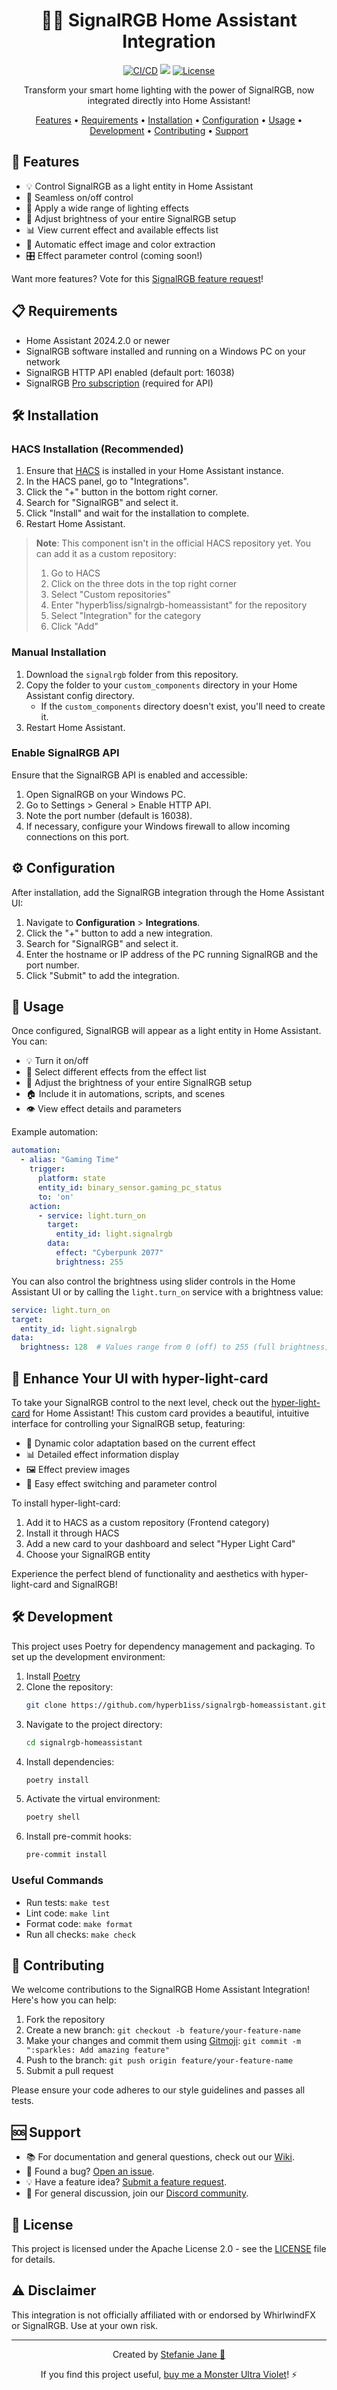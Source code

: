 <div align="center">

# 🌈✨ SignalRGB Home Assistant Integration

[<img src="https://img.shields.io/github/actions/workflow/status/hyperb1iss/signalrgb-homeassistant/ci-cd.yml?style=for-the-badge&logo=github&label=CI%2FCD" alt="CI/CD">](https://github.com/hyperb1iss/signalrgb-homeassistant/actions)
[<img src="https://img.shields.io/badge/HACS-Custom-orange.svg?style=for-the-badge">](https://github.com/custom-components/hacs)
[<img src="https://img.shields.io/github/license/hyperb1iss/signalrgb-homeassistant?style=for-the-badge" alt="License">](https://opensource.org/licenses/Apache-2.0)

Transform your smart home lighting with the power of SignalRGB, now integrated directly into Home Assistant!

[Features](#-features) • [Requirements](#-requirements) • [Installation](#%EF%B8%8F-installation) • [Configuration](#%EF%B8%8F-configuration) • [Usage](#-usage) • [Development](#-development) • [Contributing](#-contributing) • [Support](#-support)

</div>

## 🌟 Features

- 💡 Control SignalRGB as a light entity in Home Assistant
- 🔌 Seamless on/off control
- 🎨 Apply a wide range of lighting effects
- 🔆 Adjust brightness of your entire SignalRGB setup
- 📊 View current effect and available effects list
- 🔄 Automatic effect image and color extraction
- 🎛️ Effect parameter control (coming soon!)

Want more features? Vote for this [SignalRGB feature request](https://forum.signalrgb.com/t/rest-api-features/2635)!

## 📋 Requirements

- Home Assistant 2024.2.0 or newer
- SignalRGB software installed and running on a Windows PC on your network
- SignalRGB HTTP API enabled (default port: 16038)
- SignalRGB [Pro subscription](https://signalrgb.com/pricing/) (required for API)

## 🛠️ Installation

### HACS Installation (Recommended)

1. Ensure that [HACS](https://hacs.xyz/) is installed in your Home Assistant instance.
2. In the HACS panel, go to "Integrations".
3. Click the "+" button in the bottom right corner.
4. Search for "SignalRGB" and select it.
5. Click "Install" and wait for the installation to complete.
6. Restart Home Assistant.

> **Note**: This component isn't in the official HACS repository yet. You can add it as a custom repository:
> 1. Go to HACS
> 2. Click on the three dots in the top right corner
> 3. Select "Custom repositories"
> 4. Enter "hyperb1iss/signalrgb-homeassistant" for the repository
> 5. Select "Integration" for the category
> 6. Click "Add"

### Manual Installation

1. Download the `signalrgb` folder from this repository.
2. Copy the folder to your `custom_components` directory in your Home Assistant config directory.
   - If the `custom_components` directory doesn't exist, you'll need to create it.
3. Restart Home Assistant.

### Enable SignalRGB API

Ensure that the SignalRGB API is enabled and accessible:

1. Open SignalRGB on your Windows PC.
2. Go to Settings > General > Enable HTTP API.
3. Note the port number (default is 16038).
4. If necessary, configure your Windows firewall to allow incoming connections on this port.

## ⚙️ Configuration

After installation, add the SignalRGB integration through the Home Assistant UI:

1. Navigate to **Configuration** > **Integrations**.
2. Click the "+" button to add a new integration.
3. Search for "SignalRGB" and select it.
4. Enter the hostname or IP address of the PC running SignalRGB and the port number.
5. Click "Submit" to add the integration.

## 🚀 Usage

Once configured, SignalRGB will appear as a light entity in Home Assistant. You can:

- 💡 Turn it on/off
- 🎨 Select different effects from the effect list
- 🔆 Adjust the brightness of your entire SignalRGB setup
- 🏠 Include it in automations, scripts, and scenes
- 👁️ View effect details and parameters

Example automation:

```yaml
automation:
  - alias: "Gaming Time"
    trigger:
      platform: state
      entity_id: binary_sensor.gaming_pc_status
      to: 'on'
    action:
      - service: light.turn_on
        target:
          entity_id: light.signalrgb
        data:
          effect: "Cyberpunk 2077"
          brightness: 255
```

You can also control the brightness using slider controls in the Home Assistant UI or by calling the `light.turn_on` service with a brightness value:

```yaml
service: light.turn_on
target:
  entity_id: light.signalrgb
data:
  brightness: 128  # Values range from 0 (off) to 255 (full brightness)
```

## 🎨 Enhance Your UI with hyper-light-card

To take your SignalRGB control to the next level, check out the [hyper-light-card](https://github.com/hyperb1iss/hyper-light-card) for Home Assistant! This custom card provides a beautiful, intuitive interface for controlling your SignalRGB setup, featuring:

- 🌈 Dynamic color adaptation based on the current effect
- 📊 Detailed effect information display
- 🖼️ Effect preview images
- 🔧 Easy effect switching and parameter control

To install hyper-light-card:

1. Add it to HACS as a custom repository (Frontend category)
2. Install it through HACS
3. Add a new card to your dashboard and select "Hyper Light Card"
4. Choose your SignalRGB entity

Experience the perfect blend of functionality and aesthetics with hyper-light-card and SignalRGB!

## 🛠 Development

This project uses Poetry for dependency management and packaging. To set up the development environment:

1. Install [Poetry](https://python-poetry.org/docs/#installation)
2. Clone the repository:
   ```bash
   git clone https://github.com/hyperb1iss/signalrgb-homeassistant.git
   ```
3. Navigate to the project directory:
   ```bash
   cd signalrgb-homeassistant
   ```
4. Install dependencies:
   ```bash
   poetry install
   ```
5. Activate the virtual environment:
   ```bash
   poetry shell
   ```
6. Install pre-commit hooks:
   ```bash
   pre-commit install
   ```

### Useful Commands

- Run tests: `make test`
- Lint code: `make lint`
- Format code: `make format`
- Run all checks: `make check`

## 🤝 Contributing

We welcome contributions to the SignalRGB Home Assistant Integration! Here's how you can help:

1. Fork the repository
2. Create a new branch: `git checkout -b feature/your-feature-name`
3. Make your changes and commit them using [Gitmoji](https://gitmoji.dev/): `git commit -m ":sparkles: Add amazing feature"`
4. Push to the branch: `git push origin feature/your-feature-name`
5. Submit a pull request

Please ensure your code adheres to our style guidelines and passes all tests.

## 🆘 Support

- 📚 For documentation and general questions, check out our [Wiki](https://github.com/hyperb1iss/signalrgb-homeassistant/wiki).
- 🐛 Found a bug? [Open an issue](https://github.com/hyperb1iss/signalrgb-homeassistant/issues/new?assignees=&labels=bug&template=bug_report.md&title=).
- 💡 Have a feature idea? [Submit a feature request](https://github.com/hyperb1iss/signalrgb-homeassistant/issues/new?assignees=&labels=enhancement&template=feature_request.md&title=).
- 💬 For general discussion, join our [Discord community](https://discord.gg/your-discord-invite).

## 📄 License

This project is licensed under the Apache License 2.0 - see the [LICENSE](LICENSE) file for details.

## ⚠️ Disclaimer

This integration is not officially affiliated with or endorsed by WhirlwindFX or SignalRGB. Use at your own risk.

---

<div align="center">

Created by [Stefanie Jane 🌠](https://github.com/hyperb1iss)

If you find this project useful, [buy me a Monster Ultra Violet](https://ko-fi.com/hyperb1iss)! ⚡️

</div>
